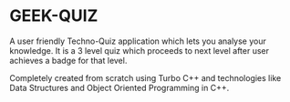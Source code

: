 # GEEK-QUIZ
A user friendly Techno-Quiz application which lets you analyse your knowledge.  It is a 3 level quiz which proceeds to next level after user achieves a badge for that level.

Completely created from scratch using Turbo C++ and technologies like Data Structures and Object Oriented Programming in C++.
